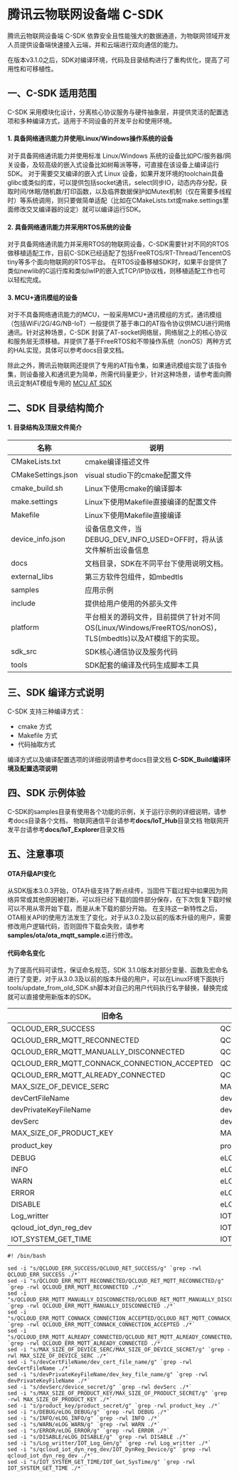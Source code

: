 #  腾讯云物联网设备端 C-SDK 

腾讯云物联网设备端 C-SDK 依靠安全且性能强大的数据通道，为物联网领域开发人员提供设备端快速接入云端，并和云端进行双向通信的能力。

在版本v3.1.0之后，SDK对编译环境，代码及目录结构进行了重构优化，提高了可用性和可移植性。 

## 一、C-SDK 适用范围
C-SDK 采用模块化设计，分离核心协议服务与硬件抽象层，并提供灵活的配置选项和多种编译方式，适用于不同设备的开发平台和使用环境。

#### 1. 具备网络通讯能力并使用Linux/Windows操作系统的设备

对于具备网络通讯能力并使用标准 Linux/Windows 系统的设备比如PC/服务器/网关设备，及较高级的嵌入式设备比如树莓派等等，可直接在该设备上编译运行SDK。
对于需要交叉编译的嵌入式 Linux 设备，如果开发环境的toolchain具备glibc或类似的库，可以提供包括socket通讯，select同步IO，动态内存分配，获取时间/休眠/随机数/打印函数，以及临界数据保护如Mutex机制（仅在需要多线程时）等系统调用，则只要做简单适配（比如在CMakeLists.txt或make.settings里面修改交叉编译器的设定）就可以编译运行SDK。

#### 2. 具备网络通讯能力并采用RTOS系统的设备

对于具备网络通讯能力并采用RTOS的物联网设备，C-SDK需要针对不同的RTOS做移植适配工作，目前C-SDK已经适配了包括FreeRTOS/RT-Thread/TencentOS tiny等多个面向物联网的RTOS平台。
在RTOS设备移植SDK时，如果平台提供了类似newlib的C运行库和类似lwIP的嵌入式TCP/IP协议栈，则移植适配工作也可以轻松完成。

#### 3. MCU+通讯模组的设备

对于不具备网络通讯能力的MCU，一般采用MCU+通讯模组的方式，通讯模组（包括WiFi/2G/4G/NB-IoT）一般提供了基于串口的AT指令协议供MCU进行网络通讯。针对这种场景，C-SDK 封装了AT-socket网络层，网络层之上的核心协议和服务层无须移植。并提供了基于FreeRTOS和不带操作系统（nonOS）两种方式的HAL实现，具体可以参考docs目录文档。

除此之外，腾讯云物联网还提供了专用的AT指令集，如果通讯模组实现了该指令集，则设备接入和通讯更为简单，所需代码量更少，针对这种场景，请参考面向腾讯云定制AT模组专用的 [MCU AT SDK](https://github.com/tencentyun/qcloud-iot-sdk-tencent-at-based.git)

## 二、SDK 目录结构简介

#### 1. 目录结构及顶层文件简介

| 名称               | 说明                                                         |
| ------------------ | ------------------------------------------------------------ |
| CMakeLists.txt     | cmake编译描述文件                                            |
| CMakeSettings.json | visual studio下的cmake配置文件                               |
| cmake_build.sh     | Linux下使用cmake的编译脚本                                   |
| make.settings      | Linux下使用Makefile直接编译的配置文件                        |
| Makefile           | Linux下使用Makefile直接编译                                  |
| device_info.json   | 设备信息文件，当DEBUG_DEV_INFO_USED=OFF时，将从该文件解析出设备信息 |
| docs               | 文档目录，SDK在不同平台下使用说明文档。                      |
| external_libs      | 第三方软件包组件，如mbedtls                                  |
| samples            | 应用示例                                                     |
| include            | 提供给用户使用的外部头文件                                   |
| platform           | 平台相关的源码文件，目前提供了针对不同OS(Linux/Windows/FreeRTOS/nonOS)，TLS(mbedtls)以及AT模组下的实现。 |
| sdk_src            | SDK核心通信协议及服务代码                                    |
| tools              | SDK配套的编译及代码生成脚本工具                              |

## 三、SDK 编译方式说明

C-SDK 支持三种编译方式：

- cmake 方式
- Makefile 方式
- 代码抽取方式

编译方式以及编译配置选项的详细说明请参考docs目录文档 **C-SDK_Build编译环境及配置选项说明**

## 四、SDK 示例体验

C-SDK的samples目录有使用各个功能的示例，关于运行示例的详细说明，请参考docs目录各个文档，
物联网通信平台请参考**docs/IoT_Hub**目录文档
物联网开发平台请参考**docs/IoT_Explorer**目录文档

## 五、注意事项

#### OTA升级API变化
从SDK版本3.0.3开始，OTA升级支持了断点续传，当固件下载过程中如果因为网络异常或其他原因被打断，可以将已经下载的固件部分保存，在下次恢复下载时候可以不用从零开始下载，而是从未下载的部分开始。
在支持这一新特性之后，OTA相关API的使用方法发生了变化，对于从3.0.2及以前的版本升级的用户，需要修改用户逻辑代码，否则固件下载会失败，请参考**samples/ota/ota_mqtt_sample.c**进行修改。

#### 代码命名变化
为了提高代码可读性，保证命名规范，SDK 3.1.0版本对部分变量、函数及宏命名进行了变更，对于从3.0.3及以前的版本升级的用户，可以在Linux环境下面执行tools/update_from_old_SDK.sh脚本对自己的用户代码执行名字替换，替换完成就可以直接使用新版本的SDK。

| 旧命名              | 新命名                                                         |
| ------------------ | ------------------------------------------------------------ |
| QCLOUD_ERR_SUCCESS     | QCLOUD_RET_SUCCESS                                            |
| QCLOUD_ERR_MQTT_RECONNECTED | QCLOUD_RET_MQTT_RECONNECTED                               |
| QCLOUD_ERR_MQTT_MANUALLY_DISCONNECTED     | QCLOUD_RET_MQTT_MANUALLY_DISCONNECTED                                   |
| QCLOUD_ERR_MQTT_CONNACK_CONNECTION_ACCEPTED      | QCLOUD_RET_MQTT_CONNACK_CONNECTION_ACCEPTED                        |
| QCLOUD_ERR_MQTT_ALREADY_CONNECTED           | QCLOUD_RET_MQTT_ALREADY_CONNECTED                                  |
| MAX_SIZE_OF_DEVICE_SERC   | MAX_SIZE_OF_DEVICE_SECRET |
| devCertFileName               | dev_cert_file_name                      |
| devPrivateKeyFileName      | dev_key_file_name                                  |
| devSerc            | device_secret                                                     |
| MAX_SIZE_OF_PRODUCT_KEY            | MAX_SIZE_OF_PRODUCT_SECRET                                   |
| product_key           | product_secret。 |
| DEBUG            | eLOG_DEBUG                                    |
| INFO              | eLOG_INFO                              |
| WARN            | eLOG_WARN                                                     |
| ERROR            | eLOG_ERROR                                   |
| DISABLE           | eLOG_DISABLE |
| Log_writter            | IOT_Log_Gen                                    |
| qcloud_iot_dyn_reg_dev              | IOT_DynReg_Device                              |
| IOT_SYSTEM_GET_TIME              | IOT_Get_SysTime                              |

```
#! /bin/bash

sed -i "s/QCLOUD_ERR_SUCCESS/QCLOUD_RET_SUCCESS/g" `grep -rwl QCLOUD_ERR_SUCCESS ./*`
sed -i "s/QCLOUD_ERR_MQTT_RECONNECTED/QCLOUD_RET_MQTT_RECONNECTED/g" `grep -rwl QCLOUD_ERR_MQTT_RECONNECTED ./*`
sed -i "s/QCLOUD_ERR_MQTT_MANUALLY_DISCONNECTED/QCLOUD_RET_MQTT_MANUALLY_DISCONNECTED/g" `grep -rwl QCLOUD_ERR_MQTT_MANUALLY_DISCONNECTED ./*`
sed -i "s/QCLOUD_ERR_MQTT_CONNACK_CONNECTION_ACCEPTED/QCLOUD_RET_MQTT_CONNACK_CONNECTION_ACCEPTED/g" `grep -rwl QCLOUD_ERR_MQTT_CONNACK_CONNECTION_ACCEPTED ./*`
sed -i "s/QCLOUD_ERR_MQTT_ALREADY_CONNECTED/QCLOUD_RET_MQTT_ALREADY_CONNECTED/g" `grep -rwl QCLOUD_ERR_MQTT_ALREADY_CONNECTED ./*` 
sed -i "s/MAX_SIZE_OF_DEVICE_SERC/MAX_SIZE_OF_DEVICE_SECRET/g" `grep -rwl MAX_SIZE_OF_DEVICE_SERC ./*`
sed -i "s/devCertFileName/dev_cert_file_name/g" `grep -rwl devCertFileName ./*`
sed -i "s/devPrivateKeyFileName/dev_key_file_name/g" `grep -rwl devPrivateKeyFileName ./*`
sed -i "s/devSerc/device_secret/g" `grep -rwl devSerc ./*`
sed -i "s/MAX_SIZE_OF_PRODUCT_KEY/MAX_SIZE_OF_PRODUCT_SECRET/g" `grep -rwl MAX_SIZE_OF_PRODUCT_KEY ./*`
sed -i "s/product_key/product_secret/g" `grep -rwl product_key ./*` 
sed -i "s/DEBUG/eLOG_DEBUG/g" `grep -rwl DEBUG ./*`
sed -i "s/INFO/eLOG_INFO/g" `grep -rwl INFO ./*`
sed -i "s/WARN/eLOG_WARN/g" `grep -rwl WARN ./*`
sed -i "s/ERROR/eLOG_ERROR/g" `grep -rwl ERROR ./*`
sed -i "s/DISABLE/eLOG_DISABLE/g" `grep -rwl DISABLE ./*`
sed -i "s/Log_writter/IOT_Log_Gen/g" `grep -rwl Log_writter ./*` 
sed -i "s/qcloud_iot_dyn_reg_dev/IOT_DynReg_Device/g" `grep -rwl qcloud_iot_dyn_reg_dev ./*`
sed -i "s/IOT_SYSTEM_GET_TIME/IOT_Get_SysTime/g" `grep -rwl IOT_SYSTEM_GET_TIME ./*`
```
